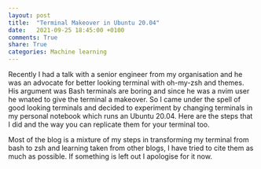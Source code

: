 ```yaml
---
layout: post
title:  "Terminal Makeover in Ubuntu 20.04"
date:   2021-09-25 18:45:00 +0100
comments: True
share: True
categories: Machine learning
---
```


Recently I had a talk with a senior engineer from my organisation and he was an advocate for better looking terminal with oh-my-zsh and themes. His argument was Bash terminals are boring and since he was a nvim user he wnated to give the terminal a makeover. So I came under the spell of good looking terminals and decided to experiment by changing terminals in my personal notebook which runs an Ubuntu 20.04. Here are the steps that I did and the way you can replicate them for your terminal too. 

Most of the blog is a mixture of my steps in transforming my terminal from bash to zsh and learning taken from other blogs, I have tried to cite them as much as possible. If something is left out I apologise for it now. 

